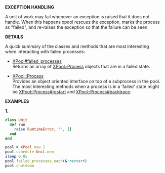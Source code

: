 __EXCEPTION HANDLING__

A unit of work may fail whenever an exception is raised that it does not handle.
When this happens xpool rescues the exception, marks the process as "failed",
and re-raises the exception so that the failure can be seen. 

__DETAILS__

A quick summary of the classes and methods that are most interesting when
interacting with failed processes:

  - [XPool#failed_processes](http://rubydoc.info/github/robgleeson/xpool/XPool#failed_processes-instance_method)  
  Returns an array of 
  [XPool::Process](http://rubydoc.info/github/robgleeson/xpool/XPool/Process)
  objects that are in a failed state.

  - [XPool::Process](http://rubydoc.info/github/robgleeson/xpool/XPool/Process)  
  Provides an object oriented interface on top of a subprocess in the pool.   
  The most interesting methods when a process is in a 'failed' state might be 
  [XPool::Process#restart](http://rubydoc.info/github/robgleeson/xpool/XPool/Process#restart-instance_method) 
  and
  [XPool::Process#backtrace](http://rubydoc.info/github/robgleeson/xpool/XPool/Process#backtrace-instance_method).

__EXAMPLES__

__1.__

```ruby
class Unit
  def run
    raise RuntimeError, "", []
  end
end

pool = XPool.new 2
pool.schedule Unit.new
sleep 0.05
pool.failed_processes.each(&:restart)
pool.shutdown
```
